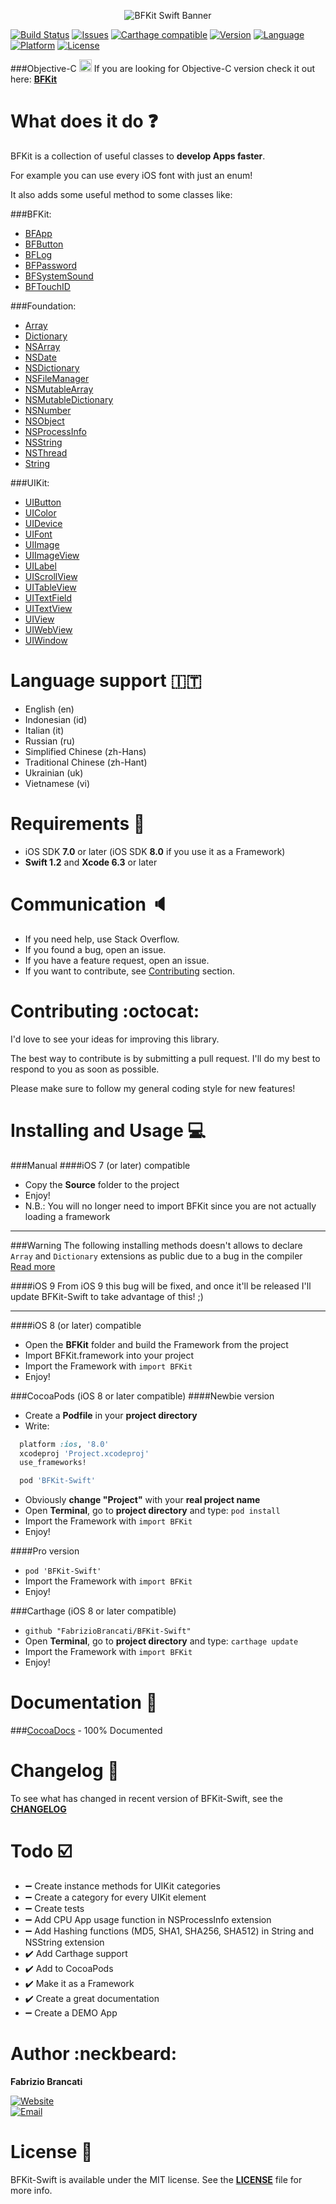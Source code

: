 <p align="center"><img src="http://github.fabriziobrancati.com/bfkit/resources/banner-swift.png" alt="BFKit Swift Banner"></p>

[![Build Status](https://travis-ci.org/FabrizioBrancati/BFKit-Swift.svg?branch=master)](https://travis-ci.org/FabrizioBrancati/BFKit-Swift)
[![Issues](https://img.shields.io/github/issues/FabrizioBrancati/BFKit-Swift.svg?style=flat)](https://github.com/FabrizioBrancati/BFKit-Swift/issues)
[![Carthage compatible](https://img.shields.io/badge/Carthage-compatible-4BC51D.svg?style=flat)](https://github.com/Carthage/Carthage)
[![Version](https://img.shields.io/cocoapods/v/BFKit-Swift.svg?style=flat)][CocoaDocs]
[![Language](https://img.shields.io/badge/language-Swift-orange.svg)](https://developer.apple.com/swift/)
[![Platform](https://img.shields.io/badge/platform-iOS-ffc713.svg)][CocoaDocs]
[![License](https://img.shields.io/badge/license-MIT-lightgrey.svg)](https://github.com/FabrizioBrancati/BBFKit-Swift/blob/master/LICENSE)

###Objective-C <img src="http://github.fabriziobrancati.com/bfkit/resources/objc-icon.png" height="20" width="20">
If you are looking for Objective-C version check it out here: **[BFKit](https://github.com/FabrizioBrancati/BFKit)**

What does it do :question:
==========================
BFKit is a collection of useful classes to **develop Apps faster**.

For example you can use every iOS font with just an enum!

It also adds some useful method to some classes like:

###BFKit:
- [BFApp](http://cocoadocs.org/docsets/BFKit-Swift/1.2.0/Global%20Variables.html#/)
- [BFButton](http://cocoadocs.org/docsets/BFKit-Swift/1.2.0/Classes/BFButton.html)
- [BFLog](http://cocoadocs.org/docsets/BFKit-Swift/1.2.0/Functions.html#/)
- [BFPassword](http://cocoadocs.org/docsets/BFKit-Swift/1.2.0/Classes/BFPassword.html)
- [BFSystemSound](http://cocoadocs.org/docsets/BFKit-Swift/1.2.0/Classes/BFSystemSound.html)
- [BFTouchID](http://cocoadocs.org/docsets/BFKit-Swift/1.2.0/Classes/BFTouchID.html)

###Foundation:
- [Array](http://cocoadocs.org/docsets/BFKit-Swift/1.2.0/Extensions.html#/s:Sa)
- [Dictionary](http://cocoadocs.org/docsets/BFKit-Swift/1.2.0/Extensions.html#/s:VSs10Dictionary)
- [NSArray](http://cocoadocs.org/docsets/BFKit-Swift/1.2.0/Extensions/NSArray.html)
- [NSDate](http://cocoadocs.org/docsets/BFKit-Swift/1.2.0/Extensions/NSDate.html)
- [NSDictionary](http://cocoadocs.org/docsets/BFKit-Swift/1.2.0/Extensions/NSDictionary.html)
- [NSFileManager](http://cocoadocs.org/docsets/BFKit-Swift/1.2.0/Extensions/NSFileManager.html)
- [NSMutableArray](http://cocoadocs.org/docsets/BFKit-Swift/1.2.0/Extensions/NSMutableArray.html)
- [NSMutableDictionary](http://cocoadocs.org/docsets/BFKit-Swift/1.2.0/Extensions/NSMutableDictionary.html)
- [NSNumber](http://cocoadocs.org/docsets/BFKit-Swift/1.2.0/Extensions/NSNumber.html)
- [NSObject](http://cocoadocs.org/docsets/BFKit-Swift/1.2.0/Extensions/NSObject.html)
- [NSProcessInfo](http://cocoadocs.org/docsets/BFKit-Swift/1.2.0/Extensions.html#/)
- [NSString](http://cocoadocs.org/docsets/BFKit-Swift/1.2.0/Extensions/NSString.html)
- [NSThread](http://cocoadocs.org/docsets/BFKit-Swift/1.2.0/Functions.html#/s:F5BFKit15runOnMainThreadFFT_T_T_)
- [String](http://cocoadocs.org/docsets/BFKit-Swift/1.2.0/Extensions/String.html)

###UIKit:
- [UIButton](http://cocoadocs.org/docsets/BFKit-Swift/1.2.0/Extensions/UIButton.html)
- [UIColor](http://cocoadocs.org/docsets/BFKit-Swift/1.2.0/Extensions/UIColor.html)
- [UIDevice](http://cocoadocs.org/docsets/BFKit-Swift/1.2.0/Extensions/UIDevice.html)
- [UIFont](http://cocoadocs.org/docsets/BFKit-Swift/1.2.0/Extensions/UIFont.html)
- [UIImage](http://cocoadocs.org/docsets/BFKit-Swift/1.2.0/Extensions/UIImage.html)
- [UIImageView](http://cocoadocs.org/docsets/BFKit-Swift/1.2.0/Extensions/UIImageView.html)
- [UILabel](http://cocoadocs.org/docsets/BFKit-Swift/1.2.0/Extensions/UILabel.html)
- [UIScrollView](http://cocoadocs.org/docsets/BFKit-Swift/1.2.0/Extensions/UIScrollView.html)
- [UITableView](http://cocoadocs.org/docsets/BFKit-Swift/1.2.0/Extensions/UITableView.html)
- [UITextField](http://cocoadocs.org/docsets/BFKit-Swift/1.2.0/Extensions/UITextField.html)
- [UITextView](http://cocoadocs.org/docsets/BFKit-Swift/1.2.0/Extensions/UITextView.html)
- [UIView](http://cocoadocs.org/docsets/BFKit-Swift/1.2.0/Extensions/UIView.html)
- [UIWebView](http://cocoadocs.org/docsets/BFKit-Swift/1.2.0/Extensions/UIWebView.html)
- [UIWindow](http://cocoadocs.org/docsets/BFKit-Swift/1.2.0/Extensions/UIWindow.html)

Language support :it:
=====================
- English (en)
- Indonesian (id)
- Italian (it)
- Russian (ru)
- Simplified Chinese (zh-Hans)
- Traditional Chinese (zh-Hant)
- Ukrainian (uk)
- Vietnamese (vi)

Requirements :iphone:
=====================
- iOS SDK **7.0** or later (iOS SDK **8.0** if you use it as a Framework)
- **Swift 1.2** and **Xcode 6.3** or later

Communication :speaker:
=======================
- If you need help, use Stack Overflow.
- If you found a bug, open an issue.
- If you have a feature request, open an issue.
- If you want to contribute, see [Contributing](https://github.com/FabrizioBrancati/BFKit-Swift#contributing-octocat) section.

Contributing :octocat:
======================
I'd love to see your ideas for improving this library.

The best way to contribute is by submitting a pull request.
I'll do my best to respond to you as soon as possible.

Please make sure to follow my general coding style for new features!

Installing and Usage :computer:
===============================
###Manual
####iOS 7 (or later) compatible
- Copy the **Source** folder to the project
- Enjoy!
- N.B.: You will no longer need to import BFKit since you are not actually loading a framework

---
###Warning
The following installing methods doesn't allows to declare ```Array``` and ```Dictionary``` extensions as public due to a bug in the compiler
[Read more](https://devforums.apple.com/message/983747)

####iOS 9
From iOS 9 this bug will be fixed, and once it'll be released I'll update BFKit-Swift to take advantage of this! ;)

---

####iOS 8 (or later) compatible
- Open the **BFKit** folder and build the Framework from the project
- Import BFKit.framework into your project
- Import the Framework with ```import BFKit```
- Enjoy!

###CocoaPods (iOS 8 or later compatible)
####Newbie version
- Create a **Podfile** in your **project directory**
- Write:
```ruby
  platform :ios, '8.0'
  xcodeproj 'Project.xcodeproj'
  use_frameworks!

  pod 'BFKit-Swift'
```
- Obviously **change "Project"**  with your **real project name**
- Open **Terminal**, go to **project directory** and type: ```pod install```
- Import the Framework with ```import BFKit```
- Enjoy!

####Pro version
- ```pod 'BFKit-Swift'```
- Import the Framework with ```import BFKit```
- Enjoy!

###Carthage (iOS 8 or later compatible)
- ```github "FabrizioBrancati/BFKit-Swift"```
- Open **Terminal**, go to **project directory** and type: ```carthage update```
- Import the Framework with ```import BFKit```
- Enjoy!

Documentation :100:
===================
###[CocoaDocs] - 100% Documented

Changelog :bookmark_tabs:
=========================
To see what has changed in recent version of BFKit-Swift, see the **[CHANGELOG](https://github.com/FabrizioBrancati/BFKit-Swift/blob/master/CHANGELOG.md)**

Todo :ballot_box_with_check:
============================
- :heavy_minus_sign: Create instance methods for UIKit categories
- :heavy_minus_sign: Create a category for every UIKit element
- :heavy_minus_sign: Create tests
- :heavy_minus_sign: Add CPU App usage function in NSProcessInfo extension
- :heavy_minus_sign: Add Hashing functions (MD5, SHA1, SHA256, SHA512) in String and NSString extension
- :heavy_check_mark: Add Carthage support
- :heavy_check_mark: Add to CocoaPods
- :heavy_check_mark: Make it as a Framework
- :heavy_check_mark: Create a great documentation
- :heavy_minus_sign: Create a DEMO App

Author :neckbeard:
==================
**Fabrizio Brancati**

[![Website](https://img.shields.io/badge/website-fabriziobrancati.com-4fb0c8.svg)](http://www.fabriziobrancati.com)
<br>
[![Email](https://img.shields.io/badge/email-fabrizio.brancati%40gmail.com-green.svg)](mailto:fabrizio.brancati@gmail.com)

License :scroll:
================
BFKit-Swift is available under the MIT license. See the **[LICENSE](https://github.com/FabrizioBrancati/BFKit-Swift/blob/master/LICENSE)** file for more info.

[CocoaDocs]: http://cocoadocs.org/docsets/BFKit-Swift/1.2.0/
